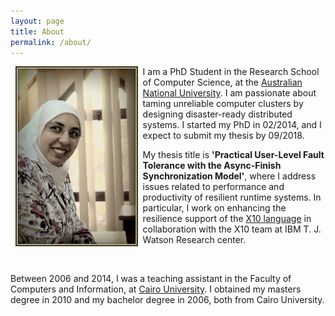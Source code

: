 ```yaml
---
layout: page
title: About
permalink: /about/
---
```


<img style="float: left;" src="/assets/img/sara.jpg" width="195.6px" height="288" hspace="8">

I am a PhD Student in the Research School of Computer Science, at the [Australian National University](http://www.anu.edu.au/).
I am passionate about taming unreliable computer clusters by designing disaster-ready distributed systems.
I started my PhD in 02/2014, and I expect to submit my thesis by 09/2018.

My thesis title is **'Practical User-Level Fault Tolerance with the Async-Finish Synchronization Model'**, where 
I address issues related to performance and productivity of resilient runtime systems.
In particular, I work on enhancing the resilience support of the [X10 language](http://x10-lang.org/) in collaboration with the X10 team at IBM T. J. Watson Research center.   

<br />

Between 2006 and 2014, I was a teaching assistant in the Faculty of Computers and Information, at [Cairo University](http://cu.edu.eg/Home). I obtained my masters degree in 2010 and my bachelor degree in 2006, both from Cairo University.
